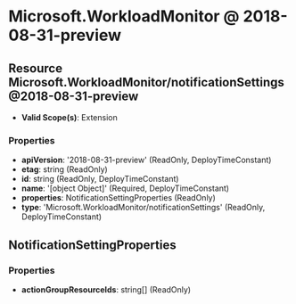 # Microsoft.WorkloadMonitor @ 2018-08-31-preview

## Resource Microsoft.WorkloadMonitor/notificationSettings@2018-08-31-preview
* **Valid Scope(s)**: Extension
### Properties
* **apiVersion**: '2018-08-31-preview' (ReadOnly, DeployTimeConstant)
* **etag**: string (ReadOnly)
* **id**: string (ReadOnly, DeployTimeConstant)
* **name**: '[object Object]' (Required, DeployTimeConstant)
* **properties**: NotificationSettingProperties (ReadOnly)
* **type**: 'Microsoft.WorkloadMonitor/notificationSettings' (ReadOnly, DeployTimeConstant)

## NotificationSettingProperties
### Properties
* **actionGroupResourceIds**: string[] (ReadOnly)

